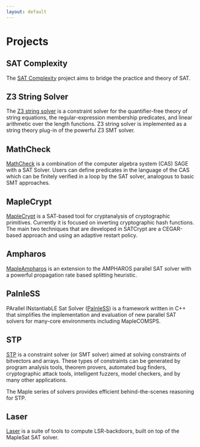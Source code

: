 ```yaml
---
layout: default
---
```


# Projects
## SAT Complexity
The [SAT Complexity](https://satcomplexity.github.io/hcs/) project aims to bridge the practice and theory of SAT.

## Z3 String Solver
The [Z3 string solver](https://sites.google.com/site/z3strsolver/getting-started) is a constraint solver for the quantifier-free theory of string equations, the regular-expression membership predicates, and linear arithmetic over the length functions. Z3 string solver is implemented as a string theory plug-in of the powerful Z3 SMT solver.

## MathCheck
[MathCheck](https://uwaterloo.ca/mathcheck/) is a combination of the computer algebra system (CAS) SAGE with a SAT Solver. Users can define predicates in the language of the CAS which can be finitely verified in a loop by the SAT solver, analogous to basic SMT approaches.

## MapleCrypt
[MapleCrypt](https://sites.google.com/site/maplecrypt/) is a SAT-based tool for cryptanalysis of cryptographic primitives. Currently it is focused on inverting cryptographic hash functions. The main two techniques that are developed in SATCrypt are a CEGAR-based approach and using an adaptive restart policy.

## Ampharos
[MapleAmpharos](https://sites.google.com/site/mapleampharos/) is an extension to the AMPHAROS parallel SAT solver with a powerful propagation rate based splitting heuristic.

## PaInleSS
PArallel INstantiabLE Sat Solver ([PaInleSS](http://painless.lrde.epita.fr/)) is a framework written in C++ that simplifies the implementation and evaluation of new parallel SAT solvers for many-core environments including MapleCOMSPS.

## STP
[STP](https://github.com/stp/stp) is a constraint solver (or SMT solver) aimed at solving constraints of bitvectors and arrays. These types of constraints can be generated by program analysis tools, theorem provers, automated bug finders, cryptographic attack tools, intelligent fuzzers, model checkers, and by many other applications.

The Maple series of solvers provides efficient behind-the-scenes reasoning for STP.

## Laser
[Laser](https://github.com/sat-group/laser-maple) is a suite of tools to compute LSR-backdoors, built on top of the MapleSat SAT solver.